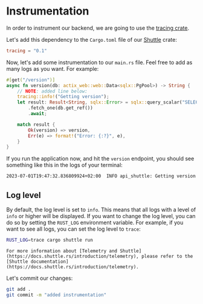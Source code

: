 # Instrumentation

In order to instrument our backend, we are going to use the [tracing crate](https://docs.rs/tracing/latest/tracing/).

Let's add this dependency to the `Cargo.toml` file of our [Shuttle](https://shuttle.rs) crate:

```toml
tracing = "0.1"
```

Now, let's add some instrumentation to our `main.rs` file. Feel free to add as many logs as you want. For example:

```rust
#[get("/version")]
async fn version(db: actix_web::web::Data<sqlx::PgPool>) -> String {
    // NOTE: added line below:
    tracing::info!("Getting version");
    let result: Result<String, sqlx::Error> = sqlx::query_scalar("SELECT version()")
        .fetch_one(db.get_ref())
        .await;

    match result {
        Ok(version) => version,
        Err(e) => format!("Error: {:?}", e),
    }
}
```

If you run the application now, and hit the `version` endpoint, you should see something like this in the logs of your terminal:

```bash
2023-07-01T19:47:32.836809924+02:00  INFO api_shuttle: Getting version
```

## Log level

By default, the log level is set to `info`. This means that all logs with a level of `info` or higher will be displayed. If you want to change the log level, you can do so by setting the `RUST_LOG` environment variable. For example, if you want to see all logs, you can set the log level to `trace`:

```bash
RUST_LOG=trace cargo shuttle run
```

```admonish info
For more information about [Telemetry and Shuttle](https://docs.shuttle.rs/introduction/telemetry), please refer to the [Shuttle documentation](https://docs.shuttle.rs/introduction/telemetry).
```

Let's commit our changes:

```bash
git add .
git commit -m "added instrumentation"
```
